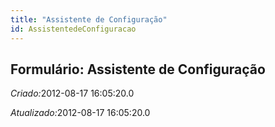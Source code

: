 ```yaml
---
title: "Assistente de Configuração"
id: AssistentedeConfiguracao
---
```

<div id="d8939e1" class="section chapter">

<div class="titlepage">

<div>

<div>

## Formulário: Assistente de Configuração

</div>

</div>

</div>

<span class="emphasis"> *Criado:*</span>2012-08-17 16:05:20.0

<span class="emphasis">*Atualizado:*</span>2012-08-17 16:05:20.0

</div>
